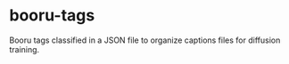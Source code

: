 # booru-tags
Booru tags classified in a JSON file to organize captions files for diffusion training.
